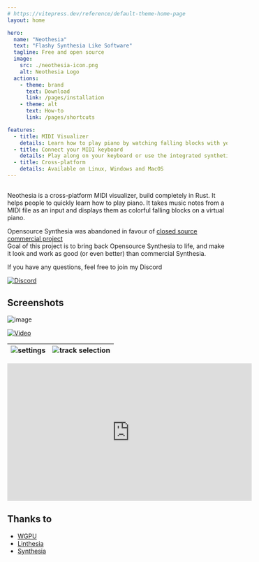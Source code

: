 ```yaml
---
# https://vitepress.dev/reference/default-theme-home-page
layout: home

hero:
  name: "Neothesia"
  text: "Flashy Synthesia Like Software"
  tagline: Free and open source
  image:
    src: ./neothesia-icon.png
    alt: Neothesia Logo
  actions:
    - theme: brand
      text: Download
      link: /pages/installation
    - theme: alt
      text: How-to
      link: /pages/shortcuts

features:
  - title: MIDI Visualizer
    details: Learn how to play piano by watching falling blocks with your favorite songs
  - title: Connect your MIDI keyboard
    details: Play along on your keyboard or use the integrated synthetizer
  - title: Cross-platform
    details: Available on Linux, Windows and MacOS
---
```


##

Neothesia is a cross-platform MIDI visualizer, build completely in Rust.
It helps people to quickly learn how to play piano.
It takes music notes from a MIDI file as an input and displays them as colorful falling blocks on a virtual piano.

Opensource Synthesia was abandoned in favour of [closed source commercial project](https://www.synthesiagame.com/)  
Goal of this project is to bring back Opensource Synthesia to life, and make it look and work as good (or even better) than commercial Synthesia.

If you have any questions, feel free to join my Discord

[<img alt="Discord" src="https://img.shields.io/discord/273176778946641920?logo=discord&style=for-the-badge&color=%23a051ee">](https://discord.gg/sgeZuVA)

## Screenshots

![image](https://github.com/PolyMeilex/Neothesia/assets/20758186/65483bab-0b74-4fd4-90b1-fdd00508b676)

[![Video](https://github.com/PolyMeilex/Neothesia/assets/20758186/dc564433-aade-4430-b137-5f90000ae9e0)](https://youtu.be/ReE9nVuMCSE)

| ![settings](https://github.com/PolyMeilex/Neothesia/assets/20758186/e38642e2-6118-4931-9964-a1df27a36db9) | ![track selection](https://github.com/PolyMeilex/Neothesia/assets/20758186/2309d970-0234-45ff-a9f4-105ff08514af) |
| --------------------------------------------------------------------------------------------------------- | ---------------------------------------------------------------------------------------------------------------- |

<iframe width="560" height="315" src="https://www.youtube.com/embed/ReE9nVuMCSE?si=nLhOAUIzc5w9DaTo" title="YouTube video player" frameborder="0" allow="accelerometer; autoplay; clipboard-write; encrypted-media; gyroscope; picture-in-picture; web-share" referrerpolicy="strict-origin-when-cross-origin" allowfullscreen></iframe>

## Thanks to

- [WGPU](https://wgpu.rs/)
- [Linthesia](https://github.com/linthesia/linthesia)
- [Synthesia](https://github.com/johndpope/pianogame)
